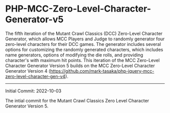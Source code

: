 # PHP-MCC-Zero-Level-Character-Generator-v5
The fifth iteration of the Mutant Crawl Classics (DCC) Zero-Level Character Generator, which allows MCC Players and Judge to randomly generator four zero-level characters for their DCC games. The generator includes several options for customizing the randomly generated characters, which includes name generators, options of modifying the die rolls, and providing character's with maximum hit points. This iteration of the MCC Zero-Level Character Generator Version 5 builds on the MCC Zero-Level Character Generator Version 4 (https://github.com/mark-tasaka/php-jquery-mcc-zero-level-character-gen-v4).


--------------

Initial Commit: 2022-10-03

The intial commit for the Mutant Crawl Classics Zero Level Character Generator Version 5.
